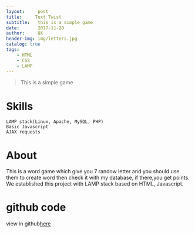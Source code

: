 ```yaml
---
layout:     post
title:     Text Twist 
subtitle:   this is a simple game
date:       2017-11-20
author:     QX
header-img: img/letters.jpg
catalog: true
tags:
    - HTML
    - CSS
    - LAMP
---
```


>This is a simple game


# Skills
	LAMP stack(Linux, Apache, MySQL, PHP)
	Basic Javascript
	AJAX requests
# About
This is a word game which give you 7 randow letter and you should use them to create word then check it with my database, if there,you get points. We established this project with LAMP stack based on HTML, Javascript.

# github code
view in github[here](https://github.com/qxzhang1994/text-twist)
	

